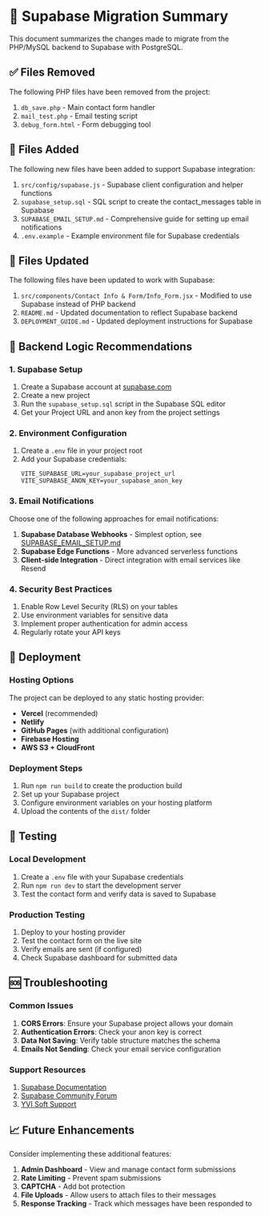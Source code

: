 # 🔄 Supabase Migration Summary

This document summarizes the changes made to migrate from the PHP/MySQL backend to Supabase with PostgreSQL.

## ✅ Files Removed

The following PHP files have been removed from the project:

1. `db_save.php` - Main contact form handler
2. `mail_test.php` - Email testing script
3. `debug_form.html` - Form debugging tool

## 📁 Files Added

The following new files have been added to support Supabase integration:

1. `src/config/supabase.js` - Supabase client configuration and helper functions
2. `supabase_setup.sql` - SQL script to create the contact_messages table in Supabase
3. `SUPABASE_EMAIL_SETUP.md` - Comprehensive guide for setting up email notifications
4. `.env.example` - Example environment file for Supabase credentials

## 📝 Files Updated

The following files have been updated to work with Supabase:

1. `src/components/Contact Info & Form/Info_Form.jsx` - Modified to use Supabase instead of PHP backend
2. `README.md` - Updated documentation to reflect Supabase backend
3. `DEPLOYMENT_GUIDE.md` - Updated deployment instructions for Supabase

## 🔧 Backend Logic Recommendations

### 1. Supabase Setup
1. Create a Supabase account at [supabase.com](https://supabase.com/)
2. Create a new project
3. Run the `supabase_setup.sql` script in the Supabase SQL editor
4. Get your Project URL and anon key from the project settings

### 2. Environment Configuration
1. Create a `.env` file in your project root
2. Add your Supabase credentials:
   ```
   VITE_SUPABASE_URL=your_supabase_project_url
   VITE_SUPABASE_ANON_KEY=your_supabase_anon_key
   ```

### 3. Email Notifications
Choose one of the following approaches for email notifications:
1. **Supabase Database Webhooks** - Simplest option, see [SUPABASE_EMAIL_SETUP.md](SUPABASE_EMAIL_SETUP.md)
2. **Supabase Edge Functions** - More advanced serverless functions
3. **Client-side Integration** - Direct integration with email services like Resend

### 4. Security Best Practices
1. Enable Row Level Security (RLS) on your tables
2. Use environment variables for sensitive data
3. Implement proper authentication for admin access
4. Regularly rotate your API keys

## 🚀 Deployment

### Hosting Options
The project can be deployed to any static hosting provider:
- **Vercel** (recommended)
- **Netlify**
- **GitHub Pages** (with additional configuration)
- **Firebase Hosting**
- **AWS S3 + CloudFront**

### Deployment Steps
1. Run `npm run build` to create the production build
2. Set up your Supabase project
3. Configure environment variables on your hosting platform
4. Upload the contents of the `dist/` folder

## 🧪 Testing

### Local Development
1. Create a `.env` file with your Supabase credentials
2. Run `npm run dev` to start the development server
3. Test the contact form and verify data is saved to Supabase

### Production Testing
1. Deploy to your hosting provider
2. Test the contact form on the live site
3. Verify emails are sent (if configured)
4. Check Supabase dashboard for submitted data

## 🆘 Troubleshooting

### Common Issues
1. **CORS Errors**: Ensure your Supabase project allows your domain
2. **Authentication Errors**: Check your anon key is correct
3. **Data Not Saving**: Verify table structure matches the schema
4. **Emails Not Sending**: Check your email service configuration

### Support Resources
1. [Supabase Documentation](https://supabase.com/docs)
2. [Supabase Community Forum](https://github.com/supabase/supabase/discussions)
3. [YVI Soft Support](mailto:info@yvisoft.com)

## 📈 Future Enhancements

Consider implementing these additional features:
1. **Admin Dashboard** - View and manage contact form submissions
2. **Rate Limiting** - Prevent spam submissions
3. **CAPTCHA** - Add bot protection
4. **File Uploads** - Allow users to attach files to their messages
5. **Response Tracking** - Track which messages have been responded to